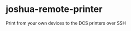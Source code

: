 joshua-remote-printer
=====================

Print from your own devices to the DCS printers over SSH

